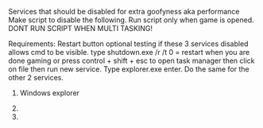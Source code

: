 Services that should be disabled for extra goofyness aka performance
    Make script to disable the following. Run script only when game is opened. DONT RUN SCRIPT WHEN MULTI TASKING!

Requirements: Restart button optional testing if these 3 services disabled allows cmd to be visible. type shutdown.exe /r /t 0 = restart when you are done gaming or press control + shift + esc to open task manager then click on file then run new service. Type explorer.exe enter. Do the same for the other 2 services.

1. Windows explorer 

2.

3.




